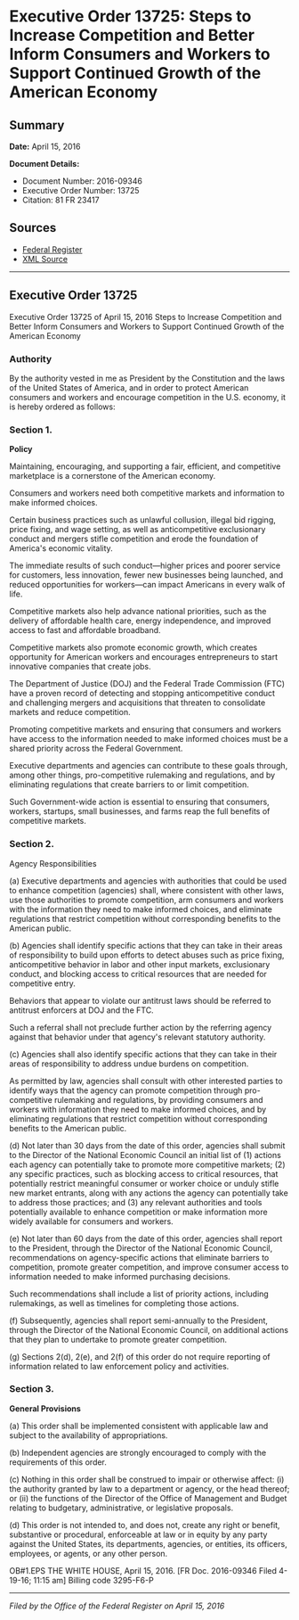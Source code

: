 # Executive Order 13725: Steps to Increase Competition and Better Inform Consumers and Workers to Support Continued Growth of the American Economy

## Summary

**Date:** April 15, 2016

**Document Details:**
- Document Number: 2016-09346
- Executive Order Number: 13725
- Citation: 81 FR 23417

## Sources
- [Federal Register](https://www.federalregister.gov/documents/2016/04/20/2016-09346/steps-to-increase-competition-and-better-inform-consumers-and-workers-to-support-continued-growth-of)
- [XML Source](https://www.federalregister.gov/documents/full_text/xml/2016/04/20/2016-09346.xml)

---

## Executive Order 13725

Executive Order 13725 of April 15, 2016
Steps to Increase Competition and Better Inform Consumers and Workers to Support Continued Growth of the American Economy
### Authority

By the authority vested in me as President by the Constitution and the laws of the United States of America, and in order to protect American consumers and workers and encourage competition in the U.S. economy, it is hereby ordered as follows:
### Section 1.

**Policy**

Maintaining, encouraging, and supporting a fair, efficient, and competitive marketplace is a cornerstone of the American economy.

Consumers and workers need both competitive markets and information to make informed choices.

Certain business practices such as unlawful collusion, illegal bid rigging, price fixing, and wage setting, as well as anticompetitive exclusionary conduct and mergers stifle competition and erode the foundation of America's economic vitality.

The immediate results of such conduct—higher prices and poorer service for customers, less innovation, fewer new businesses being launched, and reduced opportunities for workers—can impact Americans in every walk of life.

Competitive markets also help advance national priorities, such as the delivery of affordable health care, energy independence, and improved access to fast and affordable broadband.

Competitive markets also promote economic growth, which creates opportunity for American workers and encourages entrepreneurs to start innovative companies that create jobs.

The Department of Justice (DOJ) and the Federal Trade Commission (FTC) have a proven record of detecting and stopping anticompetitive conduct and challenging mergers and acquisitions that threaten to consolidate markets and reduce competition.

Promoting competitive markets and ensuring that consumers and workers have access to the information needed to make informed choices must be a shared priority across the Federal Government.

Executive departments and agencies can contribute to these goals through, among other things, pro-competitive rulemaking and regulations, and by eliminating regulations that create barriers to or limit competition.

Such Government-wide action is essential to ensuring that consumers, workers, startups, small businesses, and farms reap the full benefits of competitive markets.
### Section 2.

Agency Responsibilities

(a) Executive departments and agencies with authorities that could be used to enhance competition (agencies) shall, where consistent with other laws, use those authorities to promote competition, arm consumers and workers with the information they need to make informed choices, and eliminate regulations that restrict competition without corresponding benefits to the American public.

(b) Agencies shall identify specific actions that they can take in their areas of responsibility to build upon efforts to detect abuses such as price fixing, anticompetitive behavior in labor and other input markets, exclusionary conduct, and blocking access to critical resources that are needed for competitive entry.

Behaviors that appear to violate our antitrust laws should be referred to antitrust enforcers at DOJ and the FTC.

Such a referral shall not preclude further action by the referring agency against that behavior under that agency's relevant statutory authority.

(c) Agencies shall also identify specific actions that they can take in their areas of responsibility to address undue burdens on competition.

As permitted by law, agencies shall consult with other interested parties to identify ways that the agency can promote competition through pro-competitive rulemaking and regulations, by providing consumers and workers with information they need to make informed choices, and by eliminating regulations that restrict competition without corresponding benefits to the American public.

(d) Not later than 30 days from the date of this order, agencies shall submit to the Director of the National Economic Council an initial list of (1) actions each agency can potentially take to promote more competitive markets; (2) any specific practices, such as blocking access to critical resources, that potentially restrict meaningful consumer or worker choice or unduly stifle new market entrants, along with any actions the agency can potentially take to address those practices; and (3) any relevant authorities and tools potentially available to enhance competition or make information more widely available for consumers and workers.

(e) Not later than 60 days from the date of this order, agencies shall report to the President, through the Director of the National Economic Council, recommendations on agency-specific actions that eliminate barriers to competition, promote greater competition, and improve consumer access to information needed to make informed purchasing decisions.

Such recommendations shall include a list of priority actions, including rulemakings, as well as timelines for completing those actions.

(f) Subsequently, agencies shall report semi-annually to the President, through the Director of the National Economic Council, on additional actions that they plan to undertake to promote greater competition.

(g) Sections 2(d), 2(e), and 2(f) of this order do not require reporting of information related to law enforcement policy and activities.
### Section 3.

**General Provisions**

(a) This order shall be implemented consistent with applicable law and subject to the availability of appropriations.

(b) Independent agencies are strongly encouraged to comply with the requirements of this order.

(c) Nothing in this order shall be construed to impair or otherwise affect:
    (i) the authority granted by law to a department or agency, or the head thereof; or
    (ii) the functions of the Director of the Office of Management and Budget relating to budgetary, administrative, or legislative proposals.

(d) This order is not intended to, and does not, create any right or benefit, substantive or procedural, enforceable at law or in equity by any party against the United States, its departments, agencies, or entities, its officers, employees, or agents, or any other person.

OB#1.EPS
THE WHITE HOUSE,
April 15, 2016.
[FR Doc. 2016-09346 
Filed 4-19-16; 11:15 am]
Billing code 3295-F6-P

---

*Filed by the Office of the Federal Register on April 15, 2016*
